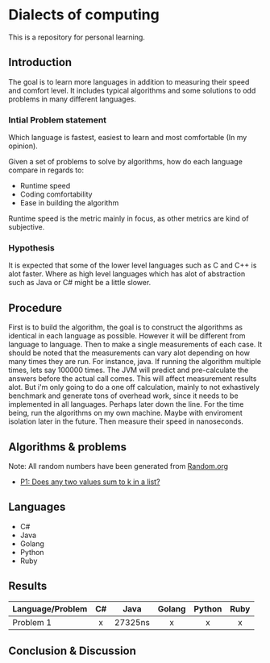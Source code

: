 # Dialects of computing
This is a repository for personal learning. 

## Introduction
The goal is to learn more languages in addition to measuring their speed and comfort level. It includes typical algorithms and some solutions to odd problems in many different languages.

### Intial Problem statement
Which language is fastest, easiest to learn and most comfortable (In my opinion).

Given a set of problems to solve by algorithms, how do each language compare in regards to:
- Runtime speed
- Coding comfortability
- Ease in building the algorithm

Runtime speed is the metric mainly in focus, as other metrics are kind of subjective.

### Hypothesis
It is expected that some of the lower level languages such as C and C++ is alot faster. Where as high level languages which has alot of abstraction such as Java or C# might be a little slower. 

## Procedure
First is to build the algorithm, the goal is to construct the algorithms as identical in each language as possible. However it will be different from language to language. Then to make a single measurements of each case. It should be noted that the measurements can vary alot depending on how many times they are run. For instance, java. If running the algorithm multiple times, lets say 100000 times. The JVM will predict and pre-calculate the answers before the actual call comes. This will affect measurement results alot. But i'm only going to do a one off calculation, mainly to not exhastively benchmark and generate tons of overhead work, since it needs to be implemented in all languages. Perhaps later down the line. For the time being, run the algorithms on my own machine. Maybe with enviroment isolation later in the future. Then measure their speed in nanoseconds.

## Algorithms & problems
Note: All random numbers have been generated from [Random.org](https://www.random.org/)

- [P1: Does any two values sum to k in a list?](https://github.com/DanielHauge/LanguageSpeed/blob/master/P1Measurements.md)


## Languages
- C#
- Java
- Golang
- Python
- Ruby

## Results
Language/Problem | C# | Java | Golang | Python | Ruby
-------|:------:|:-------:|:------:|:-------:|:------:
Problem 1 | x | 27325ns | x | x | x

## Conclusion & Discussion
